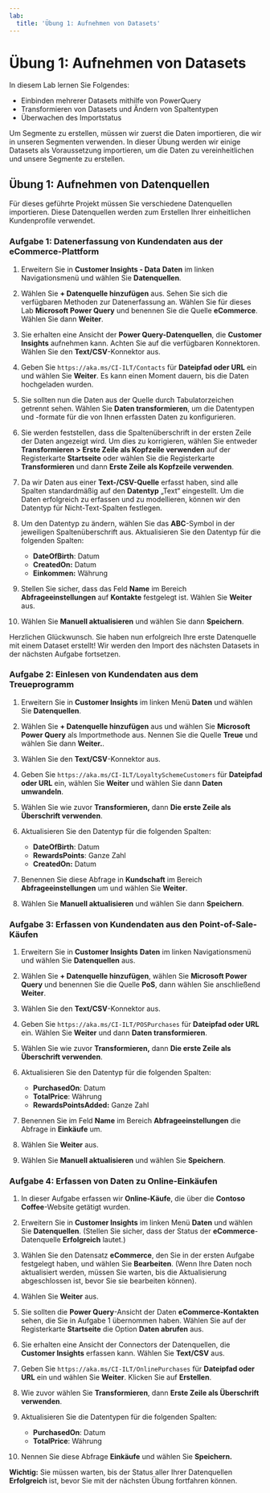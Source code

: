```yaml
---
lab:
  title: 'Übung 1: Aufnehmen von Datasets'
---
```


# Übung 1: Aufnehmen von Datasets
In diesem Lab lernen Sie Folgendes:
- Einbinden mehrerer Datasets mithilfe von PowerQuery
- Transformieren von Datasets und Ändern von Spaltentypen
- Überwachen des Importstatus

Um Segmente zu erstellen, müssen wir zuerst die Daten importieren, die wir in unseren Segmenten verwenden. In dieser Übung werden wir einige Datasets als Voraussetzung importieren, um die Daten zu vereinheitlichen und unsere Segmente zu erstellen.

## Übung 1: Aufnehmen von Datenquellen
Für dieses geführte Projekt müssen Sie verschiedene Datenquellen importieren. Diese Datenquellen werden zum Erstellen Ihrer einheitlichen Kundenprofile verwendet.

### Aufgabe 1: Datenerfassung von Kundendaten aus der eCommerce-Plattform
1. Erweitern Sie in **Customer Insights - Data** **Daten** im linken Navigationsmenü und wählen Sie **Datenquellen**.

1. Wählen Sie **+ Datenquelle hinzufügen** aus. Sehen Sie sich die verfügbaren Methoden zur Datenerfassung an. Wählen Sie für dieses Lab **Microsoft Power Query** und benennen Sie die Quelle **eCommerce**. Wählen Sie dann **Weiter**.

1. Sie erhalten eine Ansicht der **Power Query-Datenquellen**, die **Customer Insights** aufnehmen kann. Achten Sie auf die verfügbaren Konnektoren. Wählen Sie den **Text/CSV**-Konnektor aus.

1. Geben Sie `https://aka.ms/CI-ILT/Contacts` für **Dateipfad oder URL** ein und wählen Sie **Weiter**. Es kann einen Moment dauern, bis die Daten hochgeladen wurden.

1. Sie sollten nun die Daten aus der Quelle durch Tabulatorzeichen getrennt sehen. Wählen Sie **Daten transformieren**, um die Datentypen und -formate für die von Ihnen erfassten Daten zu konfigurieren.

1. Sie werden feststellen, dass die Spaltenüberschrift in der ersten Zeile der Daten angezeigt wird. Um dies zu korrigieren, wählen Sie entweder **Transformieren > Erste Zeile als Kopfzeile verwenden** auf der Registerkarte **Startseite** oder wählen Sie die Registerkarte **Transformieren** und dann **Erste Zeile als Kopfzeile verwenden**.

1. Da wir Daten aus einer **Text-/CSV-Quelle** erfasst haben, sind alle Spalten standardmäßig auf den **Datentyp** „Text“ eingestellt. Um die Daten erfolgreich zu erfassen und zu modellieren, können wir den Datentyp für Nicht-Text-Spalten festlegen.

1. Um den Datentyp zu ändern, wählen Sie das **ABC**-Symbol in der jeweiligen Spaltenüberschrift aus. Aktualisieren Sie den Datentyp für die folgenden Spalten:
    - **DateOfBirth**: Datum
    - **CreatedOn:** Datum
    - **Einkommen:** Währung

1. Stellen Sie sicher, dass das Feld **Name** im Bereich **Abfrageeinstellungen** auf **Kontakte** festgelegt ist. Wählen Sie **Weiter** aus.

1. Wählen Sie **Manuell aktualisieren** und wählen Sie dann **Speichern**.

Herzlichen Glückwunsch. Sie haben nun erfolgreich Ihre erste Datenquelle mit einem Dataset erstellt! Wir werden den Import des nächsten Datasets in der nächsten Aufgabe fortsetzen.

### Aufgabe 2: Einlesen von Kundendaten aus dem Treueprogramm
1. Erweitern Sie in **Customer Insights** im linken Menü **Daten** und wählen Sie **Datenquellen**.

1. Wählen Sie **+ Datenquelle hinzufügen** aus und wählen Sie **Microsoft Power Query** als Importmethode aus. Nennen Sie die Quelle **Treue** und wählen Sie dann **Weiter.**.

1. Wählen Sie den **Text/CSV**-Konnektor aus.

1. Geben Sie `https://aka.ms/CI-ILT/LoyaltySchemeCustomers` für **Dateipfad oder URL** ein, wählen Sie **Weiter** und wählen Sie dann **Daten umwandeln**.

1. Wählen Sie wie zuvor **Transformieren,** dann **Die erste Zeile als Überschrift verwenden**.

1. Aktualisieren Sie den Datentyp für die folgenden Spalten:
    - **DateOfBirth**: Datum
    - **RewardsPoints**: Ganze Zahl
    - **CreatedOn:** Datum

1. Benennen Sie diese Abfrage in **Kundschaft** im Bereich **Abfrageeinstellungen** um und wählen Sie **Weiter**.

1. Wählen Sie **Manuell aktualisieren** und wählen Sie dann **Speichern**.

### Aufgabe 3: Erfassen von Kundendaten aus den Point-of-Sale-Käufen
1. Erweitern Sie in **Customer Insights** **Daten** im linken Navigationsmenü und wählen Sie **Datenquellen** aus.

1. Wählen Sie **+ Datenquelle hinzufügen**, wählen Sie **Microsoft Power Query** und benennen Sie die Quelle **PoS**, dann wählen Sie anschließend **Weiter**.

1. Wählen Sie den **Text/CSV**-Konnektor aus.

1. Geben Sie `https://aka.ms/CI-ILT/POSPurchases` für **Dateipfad oder URL** ein. Wählen Sie **Weiter** und dann **Daten transformieren**.

1. Wählen Sie wie zuvor **Transformieren,** dann **Die erste Zeile als Überschrift verwenden**.

1. Aktualisieren Sie den Datentyp für die folgenden Spalten:
    - **PurchasedOn**: Datum
    - **TotalPrice**: Währung
    - **RewardsPointsAdded:** Ganze Zahl

1. Benennen Sie im Feld **Name** im Bereich **Abfrageeinstellungen** die Abfrage in **Einkäufe** um.

1. Wählen Sie **Weiter** aus.

1. Wählen Sie **Manuell aktualisieren** und wählen Sie **Speichern**.

### Aufgabe 4: Erfassen von Daten zu Online-Einkäufen
1. In dieser Aufgabe erfassen wir **Online-Käufe**, die über die **Contoso Coffee**-Website getätigt wurden.

1. Erweitern Sie in **Customer Insights** im linken Menü **Daten** und wählen Sie **Datenquellen**. (Stellen Sie sicher, dass der Status der **eCommerce**-Datenquelle **Erfolgreich** lautet.)

1. Wählen Sie den Datensatz **eCommerce**, den Sie in der ersten Aufgabe festgelegt haben, und wählen Sie **Bearbeiten**. (Wenn Ihre Daten noch aktualisiert werden, müssen Sie warten, bis die Aktualisierung abgeschlossen ist, bevor Sie sie bearbeiten können).

1. Wählen Sie **Weiter** aus. 

1. Sie sollten die **Power Query**-Ansicht der Daten **eCommerce-Kontakten** sehen, die Sie in Aufgabe 1 übernommen haben. Wählen Sie auf der Registerkarte **Startseite** die Option **Daten abrufen** aus.

1. Sie erhalten eine Ansicht der Connectors der Datenquellen, die **Customer Insights** erfassen kann. Wählen Sie **Text/CSV** aus.

1. Geben Sie `https://aka.ms/CI-ILT/OnlinePurchases` für **Dateipfad oder URL** ein und wählen Sie **Weiter**. Klicken Sie auf **Erstellen**.

1. Wie zuvor wählen Sie **Transformieren**, dann **Erste Zeile als Überschrift verwenden**.

1. Aktualisieren Sie die Datentypen für die folgenden Spalten:
    - **PurchasedOn**: Datum
    - **TotalPrice**: Währung

1. Nennen Sie diese Abfrage **Einkäufe** und wählen Sie **Speichern.**

**Wichtig:** Sie müssen warten, bis der Status aller Ihrer Datenquellen **Erfolgreich** ist, bevor Sie mit der nächsten Übung fortfahren können.
